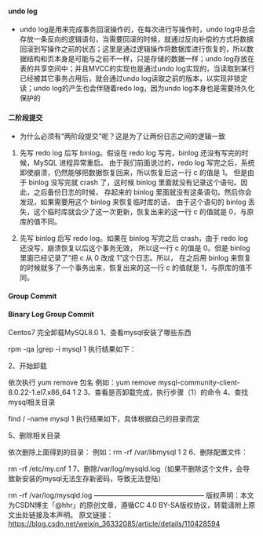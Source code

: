 #### undo log

- undo log是用来完成事务回滚操作的，在每次进行写操作时，undo log中总会存放一条反向的逻辑语句，当需要回滚的时候，就通过反向补偿的方式将数据回滚到写操作之前的状态；这里是通过逻辑操作将数据库进行恢复的，所以数据结构和页本身是可能与之前不一样，只是存储的数据一样；undo log存放在表的共享空间中；并且MVCC的实现也是通过undo log实现的，当读取到某行已经被其它事务占用后，就会通过undo log读取之前的版本，以实现非锁定读；undo log的产生也会伴随着redo log，因为undo log本身也是需要持久化保护的





#### 二阶段提交

- 为什么必须有“两阶段提交”呢？这是为了让两份日志之间的逻辑一致

1. 先写 redo log 后写 binlog。假设在 redo log 写完，binlog 还没有写完的时候，MySQL 进程异常重启。
   由于我们前面说过的，redo log 写完之后，系统即使崩溃，仍然能够把数据恢复回来，所以恢复后这一行 c 的值是 1。
   但是由于 binlog 没写完就 crash 了，这时候 binlog 里面就没有记录这个语句。因此，之后备份日志的时候，
   存起来的 binlog 里面就没有这条语句。然后你会发现，如果需要用这个 binlog 来恢复临时库的话，
   由于这个语句的 binlog 丢失，这个临时库就会少了这一次更新，恢复出来的这一行 c 的值就是 0，与原库的值不同。

2. 先写 binlog 后写 redo log。如果在 binlog 写完之后 crash，由于 redo log 还没写，崩溃恢复以后这个事务无效，
   所以这一行 c 的值是 0。但是 binlog 里面已经记录了“把 c 从 0 改成 1”这个日志。所以，
   在之后用 binlog 来恢复的时候就多了一个事务出来，恢复出来的这一行 c 的值就是 1，与原库的值不同。



#### Group Commit



#### Binary Log Group Commit





Centos7 完全卸载MySQL8.0
1、查看mysql安装了哪些东西

rpm -qa |grep -i mysql
1
执行结果如下：

2、开始卸载

依次执行 yum remove 包名
例如：yum remove mysql-community-client-8.0.22-1.el7.x86_64
1
2
3、查看是否卸载完成，执行步骤（1）的命令
4、查找mysql相关目录

find / -name mysql
1
执行结果如下，具体根据自己的目录而定

5、删除相关目录

依次删除上面得到的目录：
例如：rm -rf /var/libmysql
1
2
6、删除配置文件：

rm -rf /etc/my.cnf
1
7、删除/var/log/mysqld.log（如果不删除这个文件，会导致新安装的mysql无法生存新密码，导致无法登陆）

rm -rf /var/log/mysqld.log
————————————————
版权声明：本文为CSDN博主「@hhr」的原创文章，遵循CC 4.0 BY-SA版权协议，转载请附上原文出处链接及本声明。
原文链接：https://blog.csdn.net/weixin_36332085/article/details/110428594
